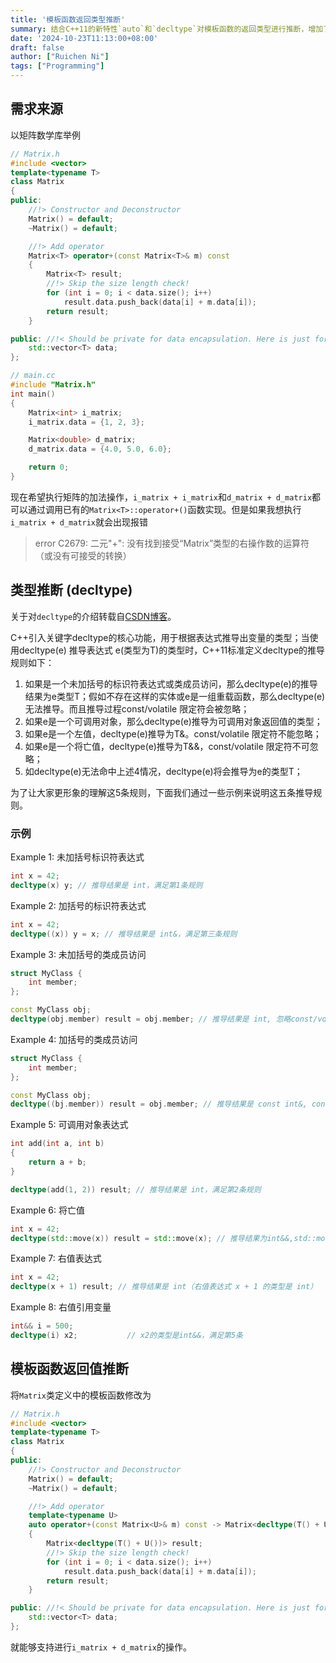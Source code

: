 ```yaml
---
title: '模板函数返回类型推断'
summary: 结合C++11的新特性`auto`和`decltype`对模板函数的返回类型进行推断，增加了泛型编程的灵活性。
date: '2024-10-23T11:13:00+08:00'
draft: false
author: ["Ruichen Ni"]
tags: ["Programming"]
---
```


## 需求来源
以矩阵数学库举例
```cpp
// Matrix.h
#include <vector>
template<typename T>
class Matrix
{
public:
    //!> Constructor and Deconstructor
    Matrix() = default;
    ~Matrix() = default;

    //!> Add operator
    Matrix<T> operator+(const Matrix<T>& m) const
    {
        Matrix<T> result;
        //!> Skip the size length check!
        for (int i = 0; i < data.size(); i++)
            result.data.push_back(data[i] + m.data[i]);
        return result;
    }

public: //!< Should be private for data encapsulation. Here is just for explanation
    std::vector<T> data;
};

// main.cc
#include "Matrix.h"
int main()
{
    Matrix<int> i_matrix;
    i_matrix.data = {1, 2, 3};

    Matrix<double> d_matrix;
    d_matrix.data = {4.0, 5.0, 6.0};

    return 0;
}
```
现在希望执行矩阵的加法操作，`i_matrix + i_matrix`和`d_matrix + d_matrix`都可以通过调用已有的`Matrix<T>::operator+()`函数实现。但是如果我想执行`i_matrix + d_matrix`就会出现报错

> error C2679: 二元"+": 没有找到接受“Matrix<double>”类型的右操作数的运算符（或没有可接受的转换）

## 类型推断 (decltype)
关于对`decltype`的介绍转载自[CSDN博客](https://blog.csdn.net/liuguang841118/article/details/130782888)。

C++引入关键字decltype的核心功能，用于根据表达式推导出变量的类型；当使用decltype(e) 推导表达式 e(类型为T)的类型时，C++11标准定义decltype的推导规则如下：

1. 如果是一个未加括号的标识符表达式或类成员访问，那么decltype(e)的推导结果为e类型T；假如不存在这样的实体或e是一组重载函数，那么decltype(e)无法推导。而且推导过程const/volatile 限定符会被忽略；
2. 如果e是一个可调用对象，那么decltype(e)推导为可调用对象返回值的类型；
3. 如果e是一个左值，decltype(e)推导为T&。const/volatile 限定符不能忽略；
4. 如果e是一个将亡值，decltype(e)推导为T&&，const/volatile 限定符不可忽略；
5. 如decltype(e)无法命中上述4情况，decltype(e)将会推导为e的类型T；

为了让大家更形象的理解这5条规则，下面我们通过一些示例来说明这五条推导规则。

### 示例
Example 1: 未加括号标识符表达式
```cpp
int x = 42;
decltype(x) y; // 推导结果是 int，满足第1条规则
```

Example 2: 加括号的标识符表达式
```cpp
int x = 42;
decltype((x)) y = x; // 推导结果是 int&，满足第三条规则
```

Example 3: 未加括号的类成员访问
```cpp
struct MyClass {
    int member;
};

const MyClass obj;
decltype(obj.member) result = obj.member; // 推导结果是 int, 忽略const/volatile 限定符，满足第1条规则
```

Example 4: 加括号的类成员访问
```cpp
struct MyClass {
    int member;
};

const MyClass obj;
decltype((bj.member)) result = obj.member; // 推导结果是 const int&, const/volatile 限定符不能忽略，满足第3条规则
```

Example 5: 可调用对象表达式
```cpp
int add(int a, int b)
{
    return a + b;
}

decltype(add(1, 2)) result; // 推导结果是 int，满足第2条规则
```

Example 6: 将亡值
```cpp
int x = 42;
decltype(std::move(x)) result = std::move(x); // 推导结果为int&&,std::move(x) 为将亡值
```

Example 7: 右值表达式
```cpp
int x = 42;
decltype(x + 1) result; // 推导结果是 int（右值表达式 x + 1 的类型是 int）
```

Example 8: 右值引用变量
```cpp
int&& i = 500;
decltype(i) x2;           // x2的类型是int&&，满足第5条
```

## 模板函数返回值推断
将`Matrix`类定义中的模板函数修改为
```cpp
// Matrix.h
#include <vector>
template<typename T>
class Matrix
{
public:
    //!> Constructor and Deconstructor
    Matrix() = default;
    ~Matrix() = default;

    //!> Add operator
    template<typename U>
    auto operator+(const Matrix<U>& m) const -> Matrix<decltype(T() + U())>
    {
        Matrix<decltype(T() + U())> result;
        //!> Skip the size length check!
        for (int i = 0; i < data.size(); i++)
            result.data.push_back(data[i] + m.data[i]);
        return result;
    }

public: //!< Should be private for data encapsulation. Here is just for explanation
    std::vector<T> data;
};
```
就能够支持进行`i_matrix + d_matrix`的操作。